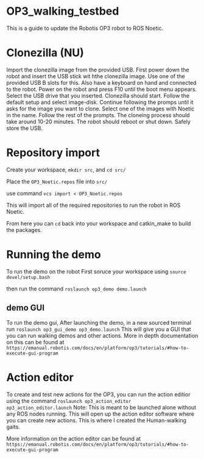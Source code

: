 # OP3_walking_testbed
This is a guide to update the Robotis OP3 robot to ROS Noetic.

# Clonezilla (NU)
Import the clonezilla image from the provided USB.
First power down the robot and insert the USB stick wit hthe clonezilla image. Use one of the provided USB B slots for this. Also have a keyboard on hand and connected to the robot.
Power on the robot and press F10 until the boot menu appears. Select the USB drive that you inserted.
Clonezilla should start.
Follow the default setup and select image-disk. 
Continue following the promps until it asks for the image you want to clone. Select one of the images with Noetic in the name.
Follow the rest of the prompts. The cloneing process should take around 10-20 minutes. The robot should reboot or shut down. 
Safely store the USB.

# Repository import
Create your workspace, `mkdir src`, and `cd src/`

Place the `OP3_Noetic.repos` file into `src/`

use command `vcs import < OP3_Noetic.repos`

This will import all of the required repositories to run the robot in ROS Noetic.

From here you can `cd` back into your workspace and catkin_make to build the packages.

# Running the demo
To run the demo on the robot
First soruce your workspace using `source devel/setup.bash`

then run the command `roslaunch op3_demo demo.launch`

## demo GUI
To run the demo gui, After launching the demo, in a new sourced terminal run `roslaunch op3_gui_demo op3_demo.launch`
This will give you a GUI that you can run walking demos and other actions.
More in depth documentation on this can be found at `https://emanual.robotis.com/docs/en/platform/op3/tutorials/#how-to-execute-gui-program`

# Action editor
To create and test new actions for the OP3, you can run the action editior using the command `roslaunch op3_action_editor op3_action_editor.launch`
Note: This is meant to be launched alone without any ROS nodes running.
This will open up the action editor software where you can create new actions. This is where I created the Human-walking gaits.

More information on the action editor can be found at `https://emanual.robotis.com/docs/en/platform/op3/tutorials/#how-to-execute-gui-program`
